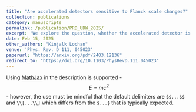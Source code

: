 ```yaml
---
title: "Are accelerated detectors sensitive to Planck scale changes?"
collection: publications
category: manuscripts
permalink: /publication/PRD_UDW_2025/
excerpt: 'We explore the question, whether the accelerated detector is sensitive to the Planck order shift in its causal domain? This question is addressed in the context of a nested sequence of Rindler observers, where the vacua of preceding Rindler frames appear thermally populated to a shifted Rindler frame. The Bogoliubov analysis relies on the global notion of the quantum field theory and turns out to be insensitive to the local character of these horizon shifts. We investigate this system by means of the Unruh-DeWitt detector and show that this local probe of the quantum field theory is sensitive enough to capture the horizon shifts of the order of the Planck scale.'
date: Feb 15, 2025
other_authors: "Kinjalk Lochan"
venue: 'Phys. Rev. D 111, 045023'
paperurl: "https://arxiv.org/pdf/2403.12136"
redirect_to: "https://doi.org/10.1103/PhysRevD.111.045023"
---
```


Using [MathJax](https://www.mathjax.org/) in the description is supported - $$E=mc^2$$ - however, the use must be mindful that the default delimiters are `$$...$$` and `\\[...\\]` which differs from the `$...$` that is typically expected.
